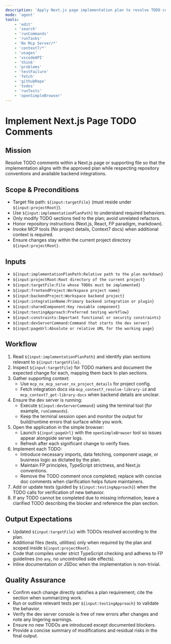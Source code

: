 ```yaml
---
description: 'Apply Next.js page implementation plan to resolve TODO comments'
mode: 'agent'
tools:
    - 'edit'
    - 'search'
    - 'runCommands'
    - 'runTasks'
    - 'Nx Mcp Server/*'
    - 'context7/*'
    - 'usages'
    - 'vscodeAPI'
    - 'think'
    - 'problems'
    - 'testFailure'
    - 'fetch'
    - 'githubRepo'
    - 'todos'
    - 'runTests'
    - 'openSimpleBrowser'
---
```


# Implement Next.js Page TODO Comments

## Mission

Resolve TODO comments within a Next.js page or supporting file so that the
implementation aligns with the approved plan while respecting repository
conventions and available backend integrations.

## Scope & Preconditions

-   Target file path: `${input:targetFile}` (must reside under `${input:projectRoot}`).
-   Use `${input:implementationPlanPath}` to understand required behaviors.
-   Only modify TODO sections tied to the plan; avoid unrelated refactors.
-   Honor repository instructions (Next.js, React, FP paradigm, markdown).
-   Invoke MCP tools (Nx project details, Context7 docs) when additional context is required.
-   Ensure changes stay within the current project directory `${input:projectRoot}`.

## Inputs

-   `${input:implementationPlanPath:Relative path to the plan markdown}`
-   `${input:projectRoot:Root directory of the current project}`
-   `${input:targetFile:File whose TODOs must be implemented}`
-   `${input:frontendProject:Workspace project name}`
-   `${input:backendProject:Workspace backend project}`
-   `${input:integrationName:Primary backend integration or plugin}`
-   `${input:sharedComponent:Key reusable component}`
-   `${input:testingApproach:Preferred testing workflow}`
-   `${input:constraints:Important functional or security constraints}`
-   `${input:devServerCommand:Command that starts the dev server}`
-   `${input:pageUrl:Absolute or relative URL for the working page}`

## Workflow

1. Read `${input:implementationPlanPath}` and identify plan sections relevant to `${input:targetFile}`.
2. Inspect `${input:targetFile}` for TODO markers and document the expected change for each, mapping them back to plan sections.
3. Gather supporting context:
    - Use `mcp_nx_mcp_server_nx_project_details` for project config.
    - Fetch integration docs via `mcp_context7_resolve-library-id` and `mcp_context7_get-library-docs` when backend details are unclear.
4. Ensure the dev server is running:
    - Execute `${input:devServerCommand}` using the terminal tool (for example, `runCommands`).
    - Keep the terminal session open and monitor the output for build/runtime errors that surface while you work.
5. Open the application in the simple browser:
    - Launch `${input:pageUrl}` with the `openSimpleBrowser` tool so issues appear alongside server logs.
    - Refresh after each significant change to verify fixes.
6. Implement each TODO:
    - Introduce necessary imports, data fetching, component usage, or business logic as dictated by the plan.
    - Maintain FP principles, TypeScript strictness, and Next.js conventions.
    - Remove the TODO comment once completed; replace with concise doc comments when clarification helps future maintainers.
7. Add or update tests (guided by `${input:testingApproach}`) when the TODO calls for verification of new behavior.
8. If any TODO cannot be completed due to missing information, leave a clarified TODO describing the blocker and reference the plan section.

## Output Expectations

-   Updated `${input:targetFile}` with TODOs resolved according to the plan.
-   Additional files (tests, utilities) only when required by the plan and scoped inside `${input:projectRoot}`.
-   Code that compiles under strict TypeScript checking and adheres to FP guidelines (no `any`, no uncontrolled side effects).
-   Inline documentation or JSDoc when the implementation is non-trivial.

## Quality Assurance

-   Confirm each change directly satisfies a plan requirement; cite the section when summarizing work.
-   Run or outline relevant tests per `${input:testingApproach}` to validate the behavior.
-   Verify the dev server console is free of new errors after changes and note any lingering warnings.
-   Ensure no new TODOs are introduced except documented blockers.
-   Provide a concise summary of modifications and residual risks in the final output.
